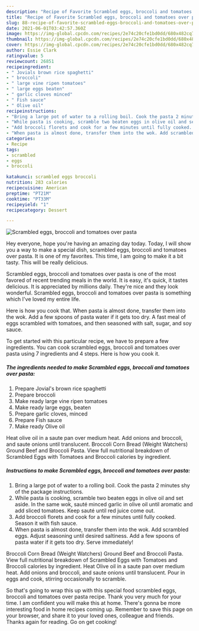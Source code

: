 ```yaml
---
description: "Recipe of Favorite Scrambled eggs, broccoli and tomatoes over pasta"
title: "Recipe of Favorite Scrambled eggs, broccoli and tomatoes over pasta"
slug: 88-recipe-of-favorite-scrambled-eggs-broccoli-and-tomatoes-over-pasta
date: 2021-06-01T03:42:57.360Z
image: https://img-global.cpcdn.com/recipes/2e74c20cfe1bd0dd/680x482cq70/scrambled-eggs-broccoli-and-tomatoes-over-pasta-recipe-main-photo.jpg
thumbnail: https://img-global.cpcdn.com/recipes/2e74c20cfe1bd0dd/680x482cq70/scrambled-eggs-broccoli-and-tomatoes-over-pasta-recipe-main-photo.jpg
cover: https://img-global.cpcdn.com/recipes/2e74c20cfe1bd0dd/680x482cq70/scrambled-eggs-broccoli-and-tomatoes-over-pasta-recipe-main-photo.jpg
author: Essie Clark
ratingvalue: 5
reviewcount: 26851
recipeingredient:
- " Jovials brown rice spaghetti"
- " broccoli"
- " large vine ripen tomatoes"
- " large eggs beaten"
- " garlic cloves minced"
- " Fish sauce"
- " Olive oil"
recipeinstructions:
- "Bring a large pot of water to a rolling boil. Cook the pasta 2 minutes shy of the package instructions."
- "While pasta is cooking, scramble two beaten eggs in olive oil and set aside. In the same wok, sauté minced garlic in olive oil until aromatic and add sliced tomatoes. Keep sauté until red juice come out."
- "Add broccoli florets and cook for a few minutes until fully cooked. Season it with fish sauce."
- "When pasta is almost done, transfer them into the wok. Add scrambled eggs. Adjust seasoning until desired saltiness. Add a few spoons of pasta water if it gets too dry. Serve immediately!"
categories:
- Recipe
tags:
- scrambled
- eggs
- broccoli

katakunci: scrambled eggs broccoli 
nutrition: 283 calories
recipecuisine: American
preptime: "PT21M"
cooktime: "PT33M"
recipeyield: "1"
recipecategory: Dessert

---
```



![Scrambled eggs, broccoli and tomatoes over pasta](https://img-global.cpcdn.com/recipes/2e74c20cfe1bd0dd/680x482cq70/scrambled-eggs-broccoli-and-tomatoes-over-pasta-recipe-main-photo.jpg)

Hey everyone, hope you're having an amazing day today. Today, I will show you a way to make a special dish, scrambled eggs, broccoli and tomatoes over pasta. It is one of my favorites. This time, I am going to make it a bit tasty. This will be really delicious.

Scrambled eggs, broccoli and tomatoes over pasta is one of the most favored of recent trending meals in the world. It is easy, it's quick, it tastes delicious. It is appreciated by millions daily. They're nice and they look wonderful. Scrambled eggs, broccoli and tomatoes over pasta is something which I've loved my entire life.

Here is how you cook that. When pasta is almost done, transfer them into the wok. Add a few spoons of pasta water if it gets too dry. A fast meal of eggs scrambled with tomatoes, and then seasoned with salt, sugar, and soy sauce.


To get started with this particular recipe, we have to prepare a few ingredients. You can cook scrambled eggs, broccoli and tomatoes over pasta using 7 ingredients and 4 steps. Here is how you cook it.

<!--inarticleads1-->

##### The ingredients needed to make Scrambled eggs, broccoli and tomatoes over pasta:

1. Prepare  Jovial&#39;s brown rice spaghetti
1. Prepare  broccoli
1. Make ready  large vine ripen tomatoes
1. Make ready  large eggs, beaten
1. Prepare  garlic cloves, minced
1. Prepare  Fish sauce
1. Make ready  Olive oil


Heat olive oil in a saute pan over medium heat. Add onions and broccoli, and saute onions until translucent. Broccoli Corn Bread (Weight Watchers) Ground Beef and Broccoli Pasta. View full nutritional breakdown of Scrambled Eggs with Tomatoes and Broccoli calories by ingredient. 

<!--inarticleads2-->

##### Instructions to make Scrambled eggs, broccoli and tomatoes over pasta:

1. Bring a large pot of water to a rolling boil. Cook the pasta 2 minutes shy of the package instructions.
1. While pasta is cooking, scramble two beaten eggs in olive oil and set aside. In the same wok, sauté minced garlic in olive oil until aromatic and add sliced tomatoes. Keep sauté until red juice come out.
1. Add broccoli florets and cook for a few minutes until fully cooked. Season it with fish sauce.
1. When pasta is almost done, transfer them into the wok. Add scrambled eggs. Adjust seasoning until desired saltiness. Add a few spoons of pasta water if it gets too dry. Serve immediately!


Broccoli Corn Bread (Weight Watchers) Ground Beef and Broccoli Pasta. View full nutritional breakdown of Scrambled Eggs with Tomatoes and Broccoli calories by ingredient. Heat Olive oil in a saute pan over medium heat. Add onions and broccoli, and saute onions until translucent. Pour in eggs and cook, stirring occasionally to scramble. 

So that's going to wrap this up with this special food scrambled eggs, broccoli and tomatoes over pasta recipe. Thank you very much for your time. I am confident you will make this at home. There's gonna be more interesting food in home recipes coming up. Remember to save this page on your browser, and share it to your loved ones, colleague and friends. Thanks again for reading. Go on get cooking!
